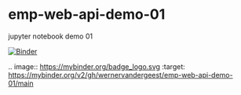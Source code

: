 # emp-web-api-demo-01
jupyter notebook demo 01


[![Binder](https://mybinder.org/badge_logo.svg)](https://mybinder.org/v2/gh/wernervandergeest/emp-web-api-demo-01/main)

.. image:: https://mybinder.org/badge_logo.svg
 :target: https://mybinder.org/v2/gh/wernervandergeest/emp-web-api-demo-01/main

